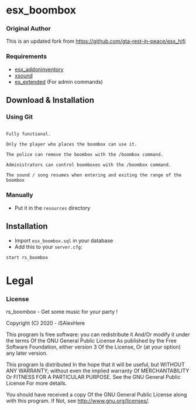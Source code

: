 # esx_boombox

### Original Author
This is an updated fork from https://github.com/gta-rest-in-peace/esx_hifi

### Requirements
- [esx_addoninventory](https://github.com/ESX-Org/esx_addoninventory)
- [xsound](https://github.com/Xogy/xsound)
- [es_extended](https://github.com/esx-framework/es_extended/releases/tag/v1-final) (For admin commands)

## Download & Installation

### Using Git
```

Fully functional.

Only the player who places the boombox can use it.

The police can remove the boombox with the /boombox command.

Administrators can control boomboxes with the /boombox command.

The sound / song resumes when entering and exiting the range of the boombox
```

### Manually
- Put it in the `resources` directory

## Installation
- Import `esx_boombox.sql` in your database
- Add this to your `server.cfg`:

```
start rs_boombox
```

# Legal
### License
rs_boombox - Get some music for your party !

Copyright (C) 2020 - iSAlexHere

This program Is free software: you can redistribute it And/Or modify it under the terms Of the GNU General Public License As published by the Free Software Foundation, either version 3 Of the License, Or (at your option) any later version.

This program Is distributed In the hope that it will be useful, but WITHOUT ANY WARRANTY; without even the implied warranty Of MERCHANTABILITY Or FITNESS FOR A PARTICULAR PURPOSE. See the GNU General Public License For more details.

You should have received a copy Of the GNU General Public License along with this program. If Not, see http://www.gnu.org/licenses/.